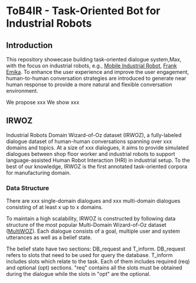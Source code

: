 # ToB4IR - Task-Oriented Bot for Industrial Robots

## Introduction

This repository showecase building task-oriented dialogue system,Max, with the focus on industrial robots,
e.g., [Mobile Industrial Robot](https://www.mobile-industrial-robots.com/en/), 
[Frank Emika](https://www.franka.de/). To enhance the user experience and improve the user engagement, human-to-human
conversation strategies are introduced to generate near human response to provide a more natural and flexible conversation
environment.

We propose xxx We show xxx

## IRWOZ
Industrial Robots Domain Wizard-of-Oz dataset (IRWOZ), a fully-labeled dialogue dataset of human-human conversations spanning 
over xxx domains and topics. At a size of xxx dialogues, it aims to provide simulated dialogues between
shop floor worker and industrial robots to support language-assisted Human Robot Interaction (HRI) in 
industrial setup. To the best of our knowledge, IRWOZ is the first annotated task-oriented corpora for 
manufacturing domain.

### Data Structure
There are xxx single-domain dialogues and xxx multi-domain dialogues consisting of at least x up to x domains. 

To maintain a high scalability, IRWOZ is constructed by following data structure of the most popular 
Multi-Domain Wizard-of-Oz dataset ([MultiWOZ](https://github.com/budzianowski/multiwoz)). 
Each dialogue consists of a goal, multiple user and system utterances as well as a belief state. 

The belief state have two sections: DB_request and T_inform. DB_request refers to slots that need to be
used for query the database. T_inform includes slots which relate to the task. Each of them includes 
required (req) and optional (opt) sections. "req" contains all the slots must be obtained during the
dialogue while the slots in "opt" are the optional.